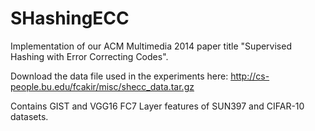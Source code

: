 # SHashingECC
Implementation of our ACM Multimedia 2014 paper title "Supervised Hashing with Error Correcting Codes".

Download the data file used in the experiments here: http://cs-people.bu.edu/fcakir/misc/shecc_data.tar.gz

Contains GIST and VGG16 FC7 Layer features of SUN397 and CIFAR-10 datasets.
